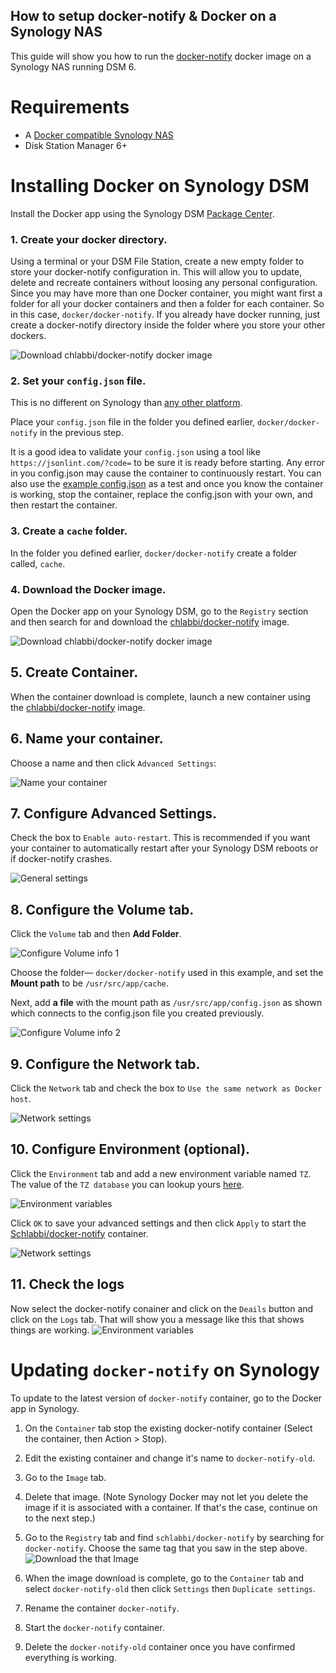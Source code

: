 ## How to setup docker-notify & Docker on a Synology NAS

This guide will show you how to run the [docker-notify](https://github.com/Schlabbi/docker-notify) docker image on a Synology NAS running DSM 6.

# Requirements

* A [Docker compatible Synology NAS](https://www.synology.com/en-global/dsm/packages/Docker)
* Disk Station Manager 6+

# Installing Docker on Synology DSM

Install the Docker app using the Synology DSM [Package Center](https://www.synology.com/en-global/dsm/packages/Docker).


### 1. Create your docker directory.
Using a terminal or your DSM File Station, create a new empty folder to store your docker-notify configuration in.  This will allow you to update, delete and recreate containers without loosing any personal configuration. Since you may have more than one Docker container, you might want first a folder for all your docker containers and then a folder for each container. So in this case, ```docker/docker-notify```. If you already have docker running, just create a docker-notify directory inside the folder where you store your other dockers.

![Download chlabbi/docker-notify docker image](cache/images/1FIleStation.png)


### 2. Set your ```config.json``` file.
This is no different on Synology than [any other platform](https://github.com/Schlabbi/docker-notify).

Place your ```config.json``` file in the folder you defined earlier, ```docker/docker-notify``` in the previous step.

It is a good idea to validate your ```config.json``` using a tool like ```https://jsonlint.com/?code=``` to be sure it is ready before starting. Any error in you config.json may cause the container to continuously restart. You can also use the [example config.json](https://github.com/Schlabbi/docker-notify/blob/master/config.json.example) as a test and once you know the container is working, stop the container, replace the config.json with your own, and then restart the container. 

### 3. Create a ```cache``` folder. 
In the folder you defined earlier, ```docker/docker-notify``` create a folder called, ```cache```.


### 4. Download the Docker image.
Open the Docker app on your Synology DSM, go to the `Registry` section and then search for and download the [chlabbi/docker-notify](https://github.com/Schlabbi/docker-notify) image.

![Download chlabbi/docker-notify docker image](cache/images/4Registry.png)


## 5. Create Container.
When the container download is complete, launch a new container using the [chlabbi/docker-notify](https://github.com/Schlabbi/docker-notify) image.


## 6. Name your container.
Choose a name and then click ```Advanced Settings```:

![Name your container](cache/images/6Create0.png)


## 7. Configure Advanced Settings.
Check the box to ```Enable auto-restart```. This is recommended if you want your container to automatically restart after your Synology DSM reboots or if docker-notify crashes.

![General settings](cache/images/7Create1.png)


## 8. Configure the Volume tab.
Click the ```Volume``` tab and then **Add Folder**.

![Configure Volume info 1](cache/images/8aVolumes.png)


Choose the folder— ```docker/docker-notify``` used in this example, and set the **Mount path** to be ```/usr/src/app/cache```.

Next, add **a file** with the mount path as ```/usr/src/app/config.json``` as shown which connects to the config.json file you created previously.

![Configure Volume info 2](cache/images/8bVolumes.png)

## 9. Configure the Network tab.
Click the ```Network``` tab and check the box to ```Use the same network as Docker host```. 

![Network settings](cache/images/9network.png)

## 10. Configure Environment (optional).
Click the ```Environment``` tab and add a new environment variable named `TZ`. The value of the `TZ database` you can lookup yours [here](https://en.wikipedia.org/wiki/List_of_tz_database_time_zones). 

![Environment variables](cache/images/10Enviornment.png)

Click ```OK``` to save your advanced settings and then click ```Apply``` to start the [Schlabbi/docker-notify](https://github.com/Schlabbi/docker-notify) container.

![Network settings](cache/images/11Running.png)


## 11. Check the logs
Now select the docker-notify conainer and click on the `Deails` button and click on the `Logs` tab. That will show you a message like this that shows things are working. 
![Environment variables](cache/images/12Log.png)

# Updating ```docker-notify``` on Synology

To update to the latest version of ```docker-notify``` container, go to the Docker app in Synology. 

1. On the `Container` tab stop the existing docker-notify container (Select the container, then Action > Stop).
1. Edit the existing container and change it's name to `docker-notify-old`.
1. Go to the `Image` tab. 
1. Delete that image. (Note Synology Docker may not let you delete the image if it is associated with a container. If that's the case, continue on to the next step.)
1. Go to the `Registry` tab and find `schlabbi/docker-notify` by searching for `docker-notify`. Choose the same tag that you saw in the step above.
![Download the that Image](cache/images/download.png)

1. When the image download is complete, go to the `Container` tab and select `docker-notify-old` then click `Settings` then `Duplicate settings`. 
1. Rename the container `docker-notify`.
1. Start the `docker-notify` container.
1. Delete the `docker-notify-old` container once you have confirmed everything is working.